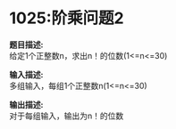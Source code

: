 # 1025:阶乘问题2  
**题目描述:**  
给定1个正整数n，求出n！的位数(1<=n<=30)  

**输入描述:**  
多组输入，每组1个正整数n(1<=n<=30)  

**输出描述:**  
对于每组输入，输出为n！的位数  

